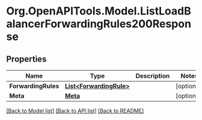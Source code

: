 # Org.OpenAPITools.Model.ListLoadBalancerForwardingRules200Response

## Properties

Name | Type | Description | Notes
------------ | ------------- | ------------- | -------------
**ForwardingRules** | [**List&lt;ForwardingRule&gt;**](ForwardingRule.md) |  | [optional] 
**Meta** | [**Meta**](Meta.md) |  | [optional] 

[[Back to Model list]](../README.md#documentation-for-models) [[Back to API list]](../README.md#documentation-for-api-endpoints) [[Back to README]](../README.md)

